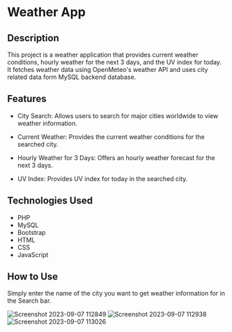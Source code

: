 # Weather App 

## Description

This project is a weather application that provides current weather conditions, hourly weather for the next 3 days, and the UV index for today. It fetches weather data using OpenMeteo's weather API and uses city related data form MySQL backend database.

## Features

* City Search:
        Allows users to search for major cities worldwide to view weather information.
  
* Current Weather:
        Provides  the current weather conditions for the searched city.

 * Hourly Weather for 3 Days:
        Offers an hourly weather forecast for the next 3 days.

* UV Index:
        Provides UV index for today in the searched city.
     
## Technologies Used

   * PHP
   * MySQL
   * Bootstrap
   * HTML
   * CSS
   * JavaScript

## How to Use
Simply enter the name of the city you want to get weather information for in the Search bar.


![Screenshot 2023-09-07 112849](https://github.com/Ayushh-patell/Weather-app/assets/142811459/d8acd390-97d1-4502-b8f3-fe6a77b0b4e1)
![Screenshot 2023-09-07 112938](https://github.com/Ayushh-patell/Weather-app/assets/142811459/6d7b9310-9273-4bb9-ac1c-59ef18f82aca)
![Screenshot 2023-09-07 113026](https://github.com/Ayushh-patell/Weather-app/assets/142811459/96697a78-88db-463f-bab0-d84deaa96ab8)

